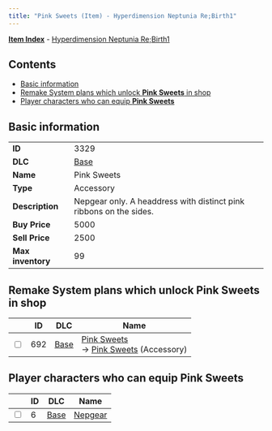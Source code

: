```yaml
---
title: "Pink Sweets (Item) - Hyperdimension Neptunia Re;Birth1"
---
```


[**Item Index**](/neptunia/rb1/item/index.html) - [Hyperdimension Neptunia Re;Birth1](/neptunia/rb1)

## Contents

- [Basic information](#basic-information)
- [Remake System plans which unlock **Pink Sweets** in shop](#remake-system-plans-which-unlock-pink-sweets-in-shop)
- [Player characters who can equip **Pink Sweets**](#player-characters-who-can-equip-pink-sweets)

## Basic information

|   |   |
| -- | -- |
| **ID** | 3329 |
| **DLC** | [Base](/neptunia/rb1/dlc/1-base.html) |
| **Name** | Pink Sweets |
| **Type** | Accessory |
| **Description** | Nepgear only. A headdress with distinct pink ribbons on the sides. |
| **Buy Price** | 5000 |
| **Sell Price** | 2500 |
| **Max inventory** | 99 |


## Remake System plans which unlock **Pink Sweets** in shop

|    | ID | DLC | Name |
| -- | -- | --- | ---- |
| <input type="checkbox" id="rb1-remake-1-692" class="trackbox" /> | 692 | [Base](/neptunia/rb1/dlc/1-base.html) | [Pink Sweets](/neptunia/rb1/remake/1-692-pink-sweets.html)<br /> → [Pink Sweets](/neptunia/rb1/item/1-3329-pink-sweets.html) (Accessory) |


## Player characters who can equip **Pink Sweets**

|    | ID | DLC | Name |
| -- | -- | --- | ---- |
| <input type="checkbox" id="rb1-player-1-6" class="trackbox" /> | 6 | [Base](/neptunia/rb1/dlc/1-base.html) | [Nepgear](/neptunia/rb1/player/1-6-nepgear.html) |
